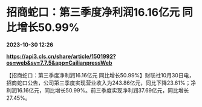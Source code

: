 # 招商蛇口：第三季度净利润16.16亿元 同比增长50.99%

**2023-10-30 12:26**

**https://api3.cls.cn/share/article/1501992?os=web&sv=7.7.5&app=CailianpressWeb**

【招商蛇口：第三季度净利润16.16亿元 同比增长50.99%】财联社10月30日电，招商蛇口公告，公司第三季度实现营业收入为243.86亿元，同比下降23.61%；净利润16.16亿元，同比增长50.99%。前三季度实现净利润37.69亿元，同比增长27.45%。